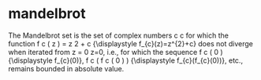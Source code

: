 # mandelbrot
The Mandelbrot set is the set of complex numbers  c c for which the function  f c ( z ) = z 2 + c {\displaystyle f_{c}(z)=z^{2}+c} does not diverge when iterated from  z = 0 z=0, i.e., for which the sequence  f c ( 0 ) {\displaystyle f_{c}(0)},  f c ( f c ( 0 ) ) {\displaystyle f_{c}(f_{c}(0))}, etc., remains bounded in absolute value.
